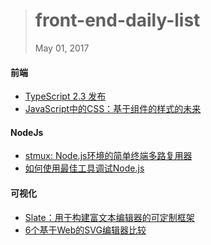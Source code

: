 
> # front-end-daily-list
> May 01, 2017

#### 前端
* [TypeScript 2.3 发布](http://t.cn/RXe5WAP)
* [JavaScript中的CSS：基于组件的样式的未来](http://t.cn/RXmz5Vq)

#### NodeJs
* [stmux: Node.js环境的简单终端多路复用器](http://t.cn/RX12r77)
* [如何使用最佳工具调试Node.js](http://t.cn/RX1LUBQ)

#### 可视化
* [Slate：用于构建富文本编辑器的可定制框架](http://t.cn/RXeRMrO)
* [6个基于Web的SVG编辑器比较](http://t.cn/RXegjqO)
